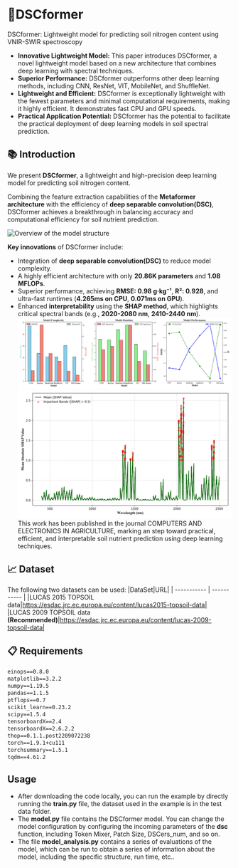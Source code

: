 # 🚀DSCformer
 DSCformer: Lightweight model for predicting soil nitrogen content using VNIR-SWIR spectroscopy
 
- **Innovative Lightweight Model:** This paper introduces DSCformer, a novel lightweight model based on a new architecture that combines deep learning with spectral techniques.
- **Superior Performance:** DSCformer outperforms other deep learning methods, including CNN, ResNet, VIT, MobileNet, and ShuffleNet.
- **Lightweight and Efficient:** DSCformer is exceptionally lightweight with the fewest parameters and minimal computational requirements, making it highly efficient. It demonstrates fast CPU and GPU speeds.
- **Practical Application Potential:** DSCformer has the potential to facilitate the practical deployment of deep learning models in soil spectral prediction.
## :books: Introduction
 We present **DSCformer**, a lightweight and high-precision deep learning model for predicting soil nitrogen content. 
 
 Combining the feature extraction capabilities of the **Metaformer architecture** with the efficiency of **deep separable convolution(DSC)**, DSCformer achieves a breakthrough in balancing accuracy and computational efficiency for soil nutrient prediction.

 ![Overview of the model structure](./images/model.svg)

**Key innovations** of DSCformer include:
- Integration of **deep separable convolution(DSC)** to reduce model complexity.
- A highly efficient architecture with only **20.86K parameters** and **1.08 MFLOPs**.
- Superior performance, achieving **RMSE: 0.98 g·kg⁻¹**, **R²: 0.928**, and ultra-fast runtimes (**4.265ms on CPU**, **0.071ms on GPU**).
- Enhanced **interpretability** using the **SHAP method**, which highlights critical spectral bands (e.g., **2020-2080 nm**, **2410-2440 nm**).
![Comparison of DSCformer model performance with other models](./images/model_comparison_visualization.png)
![Interpretability Analysis SHAP Summary](./images/SHAP.png)
This work has been published in the journal COMPUTERS AND ELECTRONICS IN AGRICULTURE, marking an step toward practical, efficient, and interpretable soil nutrient prediction using deep learning techniques.
## :chart_with_upwards_trend: Dataset
 The following two datasets can be used:
|DataSet|URL|
| ----------- | ----------- |
|LUCAS 2015 TOPSOIL data|https://esdac.jrc.ec.europa.eu/content/lucas2015-topsoil-data|
|LUCAS 2009 TOPSOIL data **(Recommended)**|https://esdac.jrc.ec.europa.eu/content/lucas-2009-topsoil-data|

## :clipboard: Requirements
```
einops==0.8.0
matplotlib==3.2.2
numpy==1.19.5
pandas==1.1.5
ptflops==0.7
scikit_learn==0.23.2
scipy==1.5.4
tensorboardX==2.4
tensorboardX==2.6.2.2
thop==0.1.1.post2209072238
torch==1.9.1+cu111
torchsummary==1.5.1
tqdm==4.61.2
```
## Usage
- After downloading the code locally, you can run the example by directly running the **train.py** file, the dataset used in the example is in the test data folder.
- The **model.py** file contains the DSCformer model. You can change the model configuration by configuring the incoming parameters of the **dsc** function, including Token Mixer, Patch Size, DSCers_num, and so on.
- The file **model_analysis.py** contains a series of evaluations of the model, which can be run to obtain a series of information about the model, including the specific structure, run time, etc..
